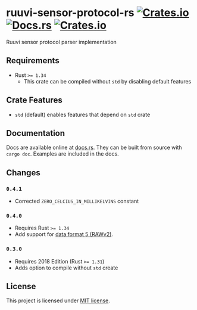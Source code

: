 # ruuvi-sensor-protocol-rs [![Crates.io](https://img.shields.io/crates/v/ruuvi-sensor-protocol.svg)](https://crates.io/crates/ruuvi-sensor-protocol) [![Docs.rs](https://docs.rs/ruuvi-sensor-protocol/badge.svg)](https://docs.rs/ruuvi-sensor-protocol) [![Crates.io](https://img.shields.io/crates/l/ruuvi-sensor-protocol.svg)](https://crates.io/crates/ruuvi-sensor-protocol)

Ruuvi sensor protocol parser implementation

## Requirements
- Rust `>= 1.34`
  - This crate can be compiled without `std` by disabling default features

## Crate Features
- `std` (default) enables features that depend on `std` crate

## Documentation
Docs are available online at
[docs.rs](https://docs.rs/ruuvi-sensor-protocol). They can be built
from source with `cargo doc`. Examples are included in the docs.

## Changes

### `0.4.1`
- Corrected `ZERO_CELCIUS_IN_MILLIKELVINS` constant

### `0.4.0`
- Requires Rust `>= 1.34`
- Add support for [data format 5 (RAWv2)](https://github.com/ruuvi/ruuvi-sensor-protocols/blob/master/dataformat_05.md).

### `0.3.0`
- Requires 2018 Edition (Rust `>= 1.31`)
- Adds option to compile without `std` create

## License
This project is licensed under [MIT license](LICENSE).
